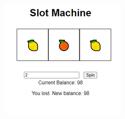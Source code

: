<!-- 
1) Define constants
 1.1 symbols for slots

2) Define required variables used to track the state of the game
 2.1 Players starting cash 

3) Add event listeners
 3.1 check if the wager entered is valid
 3.2 spin button

5) Handle a player clicking spin with valid wager
 5.1 add for loop with math logic for random spin
 5.2 Update players money to wager based on win / loss
 5.3 Return message if player does not have enough to wager with 

6) Handle win / loss logic 
 6.1 Add a multiplier for winning
 6.2 add reset button if the player is out of money
  -->


  ![alt text](image.png)